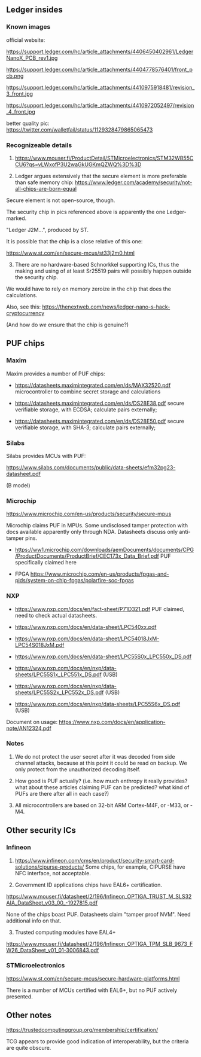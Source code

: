 ## Ledger insides

### Known images

official website:

<https://support.ledger.com/hc/article_attachments/4406450402961/LedgerNanoX_PCB_rev1.jpg>

<https://support.ledger.com/hc/article_attachments/4404778576401/front_pcb.png>

<https://support.ledger.com/hc/article_attachments/4410975918481/revision_3_front.jpg>

<https://support.ledger.com/hc/article_attachments/4410972052497/revision_4_front.jpg>

better quality pic: <https://twitter.com/walletfail/status/1129328479865065473>

### Recognizeable details

1. <https://www.mouser.fi/ProductDetail/STMicroelectronics/STM32WB55CCU6?qs=vLWxofP3U2waGkUGKmQZWQ%3D%3D>

2. Ledger argues extensively that the secure element is more preferable than safe memory chip:
<https://www.ledger.com/academy/security/not-all-chips-are-born-equal>

Secure element is not open-source, though.

The security chip in pics referenced above is apparently the one Ledger-marked.

"Ledger J2M...", produced by ST.

It is possible that the chip is a close relative of this one:

<https://www.st.com/en/secure-mcus/st33j2m0.html>

3. There are no hardware-based Schnorkkel supporting ICs, thus the making and using of at least Sr25519 pairs will possibly happen outside the security chip.

We would have to rely on memory zeroize in the chip that does the calculations.

Also, see this: <https://thenextweb.com/news/ledger-nano-s-hack-cryptocurrency>

(And how do *we* ensure that the chip is genuine?)

## PUF chips

### Maxim

Maxim provides a number of PUF chips:

- <https://datasheets.maximintegrated.com/en/ds/MAX32520.pdf> microcontroller to combine secret storage and calculations

- <https://datasheets.maximintegrated.com/en/ds/DS28E38.pdf> secure verifiable storage, with ECDSA; calculate pairs externally;

- <https://datasheets.maximintegrated.com/en/ds/DS28E50.pdf> secure verifiable storage, with SHA-3; calculate pairs externally;

### Silabs

Silabs provides MCUs with PUF:

<https://www.silabs.com/documents/public/data-sheets/efm32pg23-datasheet.pdf>

(B model)

### Microchip

<https://www.microchip.com/en-us/products/security/secure-mpus>

Microchip claims PUF in MPUs. Some undisclosed tamper protection with docs available apparently only through NDA.
Datasheets discuss only anti-tamper pins.

- <https://ww1.microchip.com/downloads/aemDocuments/documents/CPG/ProductDocuments/ProductBrief/CEC173x_Data_Brief.pdf> PUF specifically claimed here

- FPGA <https://www.microchip.com/en-us/products/fpgas-and-plds/system-on-chip-fpgas/polarfire-soc-fpgas>

### NXP

- <https://www.nxp.com/docs/en/fact-sheet/P71D321.pdf> PUF claimed, need to check actual datasheets.

- <https://www.nxp.com/docs/en/data-sheet/LPC540xx.pdf>

- <https://www.nxp.com/docs/en/data-sheet/LPC54018JxM-LPC54S018JxM.pdf>

- <https://www.nxp.com/docs/en/data-sheet/LPC55S0x_LPC550x_DS.pdf>

- <https://www.nxp.com/docs/en/nxp/data-sheets/LPC55S1x_LPC551x_DS.pdf> (USB)

- <https://www.nxp.com/docs/en/nxp/data-sheets/LPC55S2x_LPC552x_DS.pdf> (USB)

- <https://www.nxp.com/docs/en/nxp/data-sheets/LPC55S6x_DS.pdf> (USB)

Document on usage: <https://www.nxp.com/docs/en/application-note/AN12324.pdf>

### Notes

1. We do not protect the user secret after it was decoded from side channel attacks, because at this point it could be read on backup.
We only protect from the unauthorized decoding itself.

2. How good is PUF actually? (i.e. how much enthropy it really provides? what about these articles claiming PUF can be predicted? what kind of PUFs are there after all in each case?)

3. All microcontrollers are based on 32-bit ARM Cortex-M4F, or -M33, or -M4.

## Other security ICs

### Infineon

1. <https://www.infineon.com/cms/en/product/security-smart-card-solutions/cipurse-products/>
Some chips, for example, CIPURSE have NFC interface, not acceptable.

2. Government ID applications chips have EAL6+ certification.

<https://www.mouser.fi/datasheet/2/196/Infineon_OPTIGA_TRUST_M_SLS32AIA_DataSheet_v03_00_-1927815.pdf>

None of the chips boast PUF.
Datasheets claim "tamper proof NVM". Need additional info on that.

3. Trusted computing modules have EAL4+

<https://www.mouser.fi/datasheet/2/196/Infineon_OPTIGA_TPM_SLB_9673_FW26_DataSheet_v01_01-3006843.pdf>

### STMicroelectronics

<https://www.st.com/en/secure-mcus/secure-hardware-platforms.html>

There is a number of MCUs certified with EAL6+, but no PUF actively presented.

## Other notes

<https://trustedcomputinggroup.org/membership/certification/>

TCG appears to provide good indication of interoperability, but the criteria are quite obscure.
